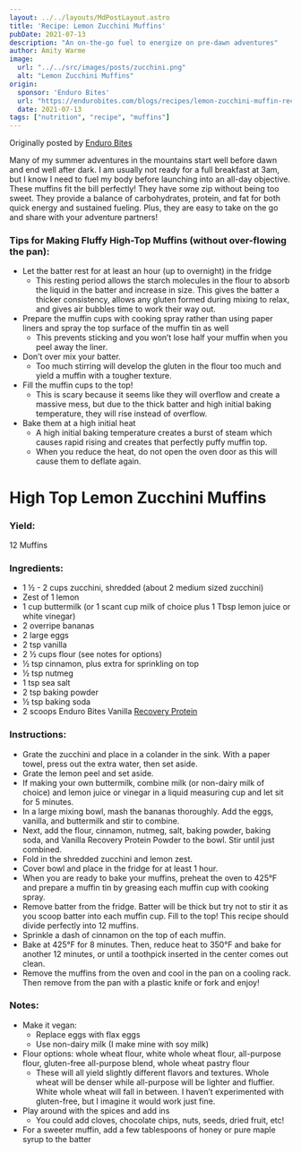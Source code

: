 ```yaml
---
layout: ../../layouts/MdPostLayout.astro
title: 'Recipe: Lemon Zucchini Muffins'
pubDate: 2021-07-13
description: "An on-the-go fuel to energize on pre-dawn adventures"
author: Amity Warme
image: 
  url: "../../src/images/posts/zucchini.png"
  alt: "Lemon Zucchini Muffins"
origin: 
  sponsor: 'Enduro Bites'
  url: "https://endurobites.com/blogs/recipes/lemon-zucchini-muffin-recipe-pre-dawn-adventure-fuel"
  date: 2021-07-13
tags: ["nutrition", "recipe", "muffins"]
---
```

Originally posted by [Enduro Bites](https://endurobites.com/blogs/recipes/lemon-zucchini-muffin-recipe-pre-dawn-adventure-fuel)

Many of my summer adventures in the mountains start well before dawn and end well after dark. I am usually not ready for a full breakfast at 3am, but I know I need to fuel my body before launching into an all-day objective. These muffins fit the bill perfectly! They have some zip without being too sweet. They provide a balance of carbohydrates, protein, and fat for both quick energy and sustained fueling. Plus, they are easy to take on the go and share with your adventure partners!

### Tips for Making Fluffy High-Top Muffins (without over-flowing the pan):

  * Let the batter rest for at least an hour (up to overnight) in the fridge
    - This resting period allows the starch molecules in the flour to absorb the liquid in the batter and increase in size. This gives the batter a thicker consistency, allows any gluten formed during mixing to relax, and gives air bubbles time to work their way out.
  * Prepare the muffin cups with cooking spray rather than using paper liners and spray the top surface of the muffin tin as well
    - This prevents sticking and you won’t lose half your muffin when you peel away the liner.
  * Don’t over mix your batter.
    - Too much stirring will develop the gluten in the flour too much and yield a muffin with a tougher texture.
  * Fill the muffin cups to the top!
    - This is scary because it seems like they will overflow and create a massive mess, but due to the thick batter and high initial baking temperature, they will rise instead of overflow.
  * Bake them at a high initial heat
    - A high initial baking temperature creates a burst of steam which causes rapid rising and creates that perfectly puffy muffin top.
    - When you reduce the heat, do not open the oven door as this will cause them to deflate again.


# High Top Lemon Zucchini Muffins

### Yield: 
12 Muffins

### Ingredients:

  * 1 ½ - 2 cups zucchini, shredded (about 2 medium sized zucchini)
  * Zest of 1 lemon
  * 1 cup buttermilk (or 1 scant cup milk of choice plus 1 Tbsp lemon juice or white vinegar)
  * 2 overripe bananas
  * 2 large eggs
  * 2 tsp vanilla
  * 2 ½ cups flour (see notes for options)
  * ½ tsp cinnamon, plus extra for sprinkling on top
  * ½ tsp nutmeg
  * 1 tsp sea salt
  * 2 tsp baking powder
  * ½ tsp baking soda
  * 2 scoops Enduro Bites Vanilla [Recovery Protein](https://enduro-bites.myshopify.com/products/recovery-protein-by-enduro-bites)

### Instructions:

  * Grate the zucchini and place in a colander in the sink. With a paper towel, press out the extra water, then set aside.
  * Grate the lemon peel and set aside.
  * If making your own buttermilk, combine milk (or non-dairy milk of choice) and lemon juice or vinegar in a liquid measuring cup and let sit for 5 minutes.
  * In a large mixing bowl, mash the bananas thoroughly. Add the eggs, vanilla, and buttermilk and stir to combine.
  * Next, add the flour, cinnamon, nutmeg, salt, baking powder, baking soda, and Vanilla Recovery Protein Powder to the bowl. Stir until just combined.
  * Fold in the shredded zucchini and lemon zest.
  * Cover bowl and place in the fridge for at least 1 hour.
  * When you are ready to bake your muffins, preheat the oven to 425°F and prepare a muffin tin by greasing each muffin cup with cooking spray.
  * Remove batter from the fridge. Batter will be thick but try not to stir it as you scoop batter into each muffin cup. Fill to the top! This recipe should divide perfectly into 12 muffins.
  * Sprinkle a dash of cinnamon on the top of each muffin.
  * Bake at 425°F for 8 minutes. Then, reduce heat to 350°F and bake for another 12 minutes, or until a toothpick inserted in the center comes out clean.
  * Remove the muffins from the oven and cool in the pan on a cooling rack. Then remove from the pan with a plastic knife or fork and enjoy!

### Notes:

  * Make it vegan:
    - Replace eggs with flax eggs
    - Use non-dairy milk (I make mine with soy milk)
  * Flour options: whole wheat flour, white whole wheat flour, all-purpose flour, gluten-free all-purpose blend, whole wheat pastry flour
    - These will all yield slightly different flavors and textures. Whole wheat will be denser while all-purpose will be lighter and fluffier. White whole wheat will fall in between. I haven’t experimented with gluten-free, but I imagine it would work just fine.
  * Play around with the spices and add ins
    - You could add cloves, chocolate chips, nuts, seeds, dried fruit, etc!
  * For a sweeter muffin, add a few tablespoons of honey or pure maple syrup to the batter
